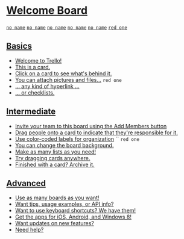 # [Welcome Board](https://trello.com/b/bkskcUIO/welcome-board)

[`no name`](../Labels/no_name.md) [`no name`](../Labels/no_name.md) [`no name`](../Labels/no_name.md) [`no name`](../Labels/no_name.md) [`no name`](../Labels/no_name.md) [`red one`](../Labels/red_one.md)

## [Basics](../Welcome_Board/Basics/README.md)

- [Welcome to Trello!](Basics/Welcome_to_Trello.md)
- [This is a card.](Basics/This_is_a_card.md)
- [Click on a card to see what's behind it.](Basics/Click_on_a_card_to_see_whats_behind_it.md)
- [You can attach pictures and files...](Basics/You_can_attach_pictures_and_files.md) `red one`
- [... any kind of hyperlink ...](Basics/any_kind_of_hyperlink_.md)
- [... or checklists.](Basics/or_checklists.md)

## [Intermediate](../Welcome_Board/Intermediate/README.md)

- [Invite your team to this board using the Add Members button](Intermediate/Invite_your_team_to_this_board_using_the_Add_Members_button.md)
- [Drag people onto a card to indicate that they're responsible for it.](Intermediate/Drag_people_onto_a_card_to_indicate_that_theyre_responsible_for_it.md)
- [Use color-coded labels for organization](Intermediate/Use_color-coded_labels_for_organization.md) `` `red one`
- [You can change the board background.](Intermediate/You_can_change_the_board_background.md)
- [Make as many lists as you need!](Intermediate/Make_as_many_lists_as_you_need.md)
- [Try dragging cards anywhere.](Intermediate/Try_dragging_cards_anywhere.md)
- [Finished with a card? Archive it.](Intermediate/Finished_with_a_card_Archive_it.md)

## [Advanced](../Welcome_Board/Advanced/README.md)

- [Use as many boards as you want!](Advanced/Use_as_many_boards_as_you_want.md)
- [Want tips, usage examples, or API info?](Advanced/Want_tips_usage_examples_or_API_info.md)
- [Want to use keyboard shortcuts? We have them!](Advanced/Want_to_use_keyboard_shortcuts_We_have_them.md)
- [Get the apps for iOS, Android, and Windows 8!](Advanced/Get_the_apps_for_iOS_Android_and_Windows_8.md)
- [Want updates on new features?](Advanced/Want_updates_on_new_features.md)
- [Need help?](Advanced/Need_help.md)